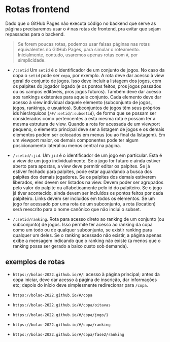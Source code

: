 # Rotas frontend

Dado que o GitHub Pages não executa código no backend que serve
as páginas precisaremos usar o `#` nas rotas de frontend, pra
evitar que sejam repassadas para o backend.

> Se forem poucas rotas, podemos usar falsas páginas nas rotas
> equivalentes no GitHub Pages, para simular o roteamento.
> Inicialmente, contudo, usaremos apenas rotas com `#`, por
> simplicidade.

- `/:setid` Um `setid` é o identificador de um conjunto de
  jogos. No caso da copa o `setid` pode ser `copa`, por exemplo.
  A rota deve dar acesso à view geral do conjunto de jogos. Isso
  deve incluir a listagem dos jogos, com os palpites do jogador
  logado (e os pontos feitos, pros jogos passados ou os campos
  editáveis, pros jogos futuros). Também deve dar acesso aos
  rankings existentes para aquele conjunto. Cada elemento deve
  dar acesso à view individual daquele elemento (subconjunto de
  jogos, jogos, rankings, e usuários). Subconjuntos de jogos têm
  seus próprios ids hierárquicos (`/#/:setid/:subsetid`), de
  forma que se possam ser considerados como pertencentes a esta
  mesma rota e possam ter a mesma estrutura de view. Quando a
  rota for acessada de um viewport pequeno, o elemento principal
  deve ser a listagem de jogos e os demais elementos podem ser
  colocados em menus (ou ao final da listagem). Em um viewport
  maior, os demais componentes pode ter algum posicionamento
  lateral ou menos central na página.

- `/:setid/:jid`. Um `jid` é o identificador de um jogo em
  particular. Esta é a view de um jogo individualmente. Se o jogo
  for futuro e ainda estiver aberto para apostas, a view deve
  permitir editar os palpites. Se já estiver fechado para
  palpites, pode estar aguardando a busca dos palpites dos demais
  jogadores. Se os palpites dos demais estiverem liberados, eles
  devem ser listados na view. Devem poder ser agrupados pelo
  valor do palpite ou alfabeticamente pelo id do palpiteiro. Se o
  jogo já tiver acontecido, ainda devem ser incluídos os pontos
  feitos por cada palpiteiro. Links devem ser incluídos em todos
  os elementos. Se um jogo for acessado por uma rota de um
  subconjunto, a rota (location) será reescrito para o nome
  canônico que não inclui o subset.

- `/:setid/ranking`. Rota para acesso direto ao ranking de um
  conjunto (ou subconjunto) de jogos. Isso permite ter acesso ao
  ranking da copa como um todo ou de qualquer subconjunto, se
  existir ranking para qualquer um deles. Se o ranking acessado
  não existir, a página apenas exibe a mensagem indicando que o
  ranking não existe (a menos que o ranking possa ser gerado a
  baixo custo sob demanda).

## exemplos de rotas

- `https://bolao-2022.github.io/#/`: acesso à página principal;
  antes da copa iniciar, deve dar acesso à página de inscrição,
  dar informações etc; depois do início deve simplesmente
  redirecionar para `/copa`.

- `https://bolao-2022.github.io/#/copa`
- `https://bolao-2022.github.io/#/copa/oitavas`
- `https://bolao-2022.github.io/#/copa/jogo/1`
- `https://bolao-2022.github.io/#/copa/ranking`
- `https://bolao-2022.github.io/#/copa/fase2/ranking`
